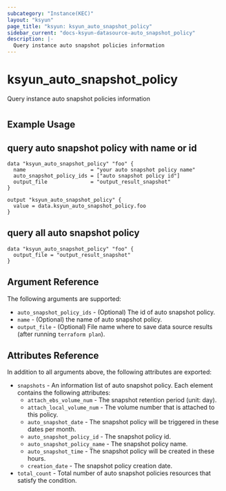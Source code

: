 ```yaml
---
subcategory: "Instance(KEC)"
layout: "ksyun"
page_title: "ksyun: ksyun_auto_snapshot_policy"
sidebar_current: "docs-ksyun-datasource-auto_snapshot_policy"
description: |-
  Query instance auto snapshot policies information
---
```


# ksyun_auto_snapshot_policy

Query instance auto snapshot policies information

#

## Example Usage

## query auto snapshot policy with name or id

```hcl
data "ksyun_auto_snapshot_policy" "foo" {
  name                     = "your auto snapshot policy name"
  auto_snapshot_policy_ids = ["auto snapshot policy id"]
  output_file              = "output_result_snapshot"
}

output "ksyun_auto_snapshot_policy" {
  value = data.ksyun_auto_snapshot_policy.foo
}
```

## query all auto snapshot policy

```hcl
data "ksyun_auto_snapshot_policy" "foo" {
  output_file = "output_result_snapshot"
}
```

## Argument Reference

The following arguments are supported:

* `auto_snapshot_policy_ids` - (Optional) The id of auto snapshot policy.
* `name` - (Optional) the name of auto snapshot policy.
* `output_file` - (Optional) File name where to save data source results (after running `terraform plan`).

## Attributes Reference

In addition to all arguments above, the following attributes are exported:

* `snapshots` - An information list of auto snapshot policy. Each element contains the following attributes:
  * `attach_ebs_volume_num` - The snapshot retention period (unit: day).
  * `attach_local_volume_num` - The volume number that is attached to this policy.
  * `auto_snapshot_date` - The snapshot policy will be triggered in these dates per month.
  * `auto_snapshot_policy_id` - The snapshot policy id.
  * `auto_snapshot_policy_name` - The snapshot policy name.
  * `auto_snapshot_time` - The snapshot policy will be created in these hours.
  * `creation_date` - The snapshot policy creation date.
* `total_count` - Total number of auto snapshot policies resources that satisfy the condition.


